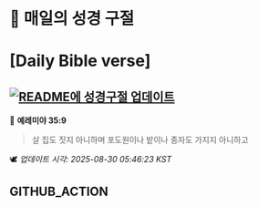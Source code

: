 # 🙏 매일의 성경 구절
# [Daily Bible verse]
## [![README에 성경구절 업데이트](https://github.com/DONGSUKA/first_test/actions/workflows/update-readme-bible.yml/badge.svg)](https://github.com/DONGSUKA/first_test/actions/workflows/update-readme-bible.yml)
<!-- START_BIBLE_VERSE -->
📖 **예레미야 35:9**
> 살 집도 짓지 아니하며 포도원이나 밭이나 종자도 가지지 아니하고

🕊️ _업데이트 시각: 2025-08-30 05:46:23 KST_
  <!-- END_BIBLE_VERSE -->
## GITHUB_ACTION
